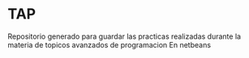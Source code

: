 # TAP
Repositorio generado para guardar las practicas realizadas durante la materia de topicos avanzados de programacion
En netbeans
